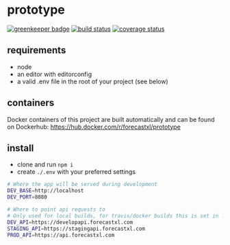 # prototype

[![greenkeeper badge][greenkeeper-badge]][greenkeeper-url]
[![build status][build-badge]][build-url]
[![coverage status][coverage-badge]][coverage-url]

## requirements

* node
* an editor with editorconfig
* a valid .env file in the root of your project (see below)

## containers

Docker containers of this project are built automatically and can be found on Dockerhub: https://hub.docker.com/r/forecastxl/prototype

## install

* clone and run `npm i`
* create `./.env` with your preferred settings

```bash
# Where the app will be served during development
DEV_BASE=http://localhost
DEV_PORT=8080

# Where to point api requests to
# Only used for local builds, for travis/docker builds this is set in .travis.yml
DEV_API=https://developapi.forecastxl.com
STAGING_API=https://stagingapi.forecastxl.com
PROD_API=https://api.forecastxl.com
```

[greenkeeper-badge]: https://badges.greenkeeper.io/forecastxl/prototype.svg
[greenkeeper-url]: https://greenkeeper.io/
[build-badge]: https://travis-ci.org/forecastxl/prototype.svg?branch=develop
[build-url]: https://travis-ci.org/forecastxl/prototype
[coverage-badge]: https://coveralls.io/repos/github/forecastxl/prototype/badge.svg?branch=develop
[coverage-url]: https://coveralls.io/github/forecastxl/prototype?branch=develop
